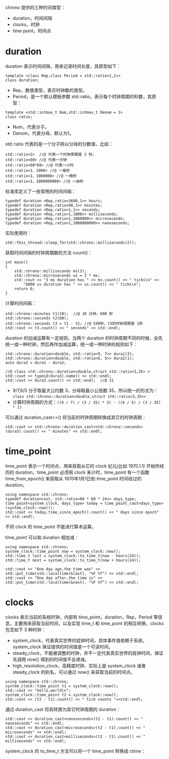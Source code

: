 chrono 提供的三种时间类型：

- duration，时间间隔
- clocks，时钟
- time point，时间点

# duration

duration 表示时间间隔，用来记录时间长度，其原型如下：

```
template <class Rep,class Period = std::ratio<1,1>>
class duration;
```

- Rep，数值类型，表示时钟数的类型。
- Period，是一个默认模板参数 std::ratio，表示每个时钟周期的秒数，其原型：

```
template <std::intmax_t Num,std::intmax_t Denom = 1>
class ratio;
```

- Num，代表分子。
- Denom，代表分母，默认为1。

std::ratio 代表的是一个分子除以分母的分数值，比如：

```
std::ratio<2>  //@ 代表一个时钟周期是 2 秒。
std::ratio<60> //@ 代表一分钟
std::ratio<60*60> //@ 代表一小时
std::ratio<1，1000> //@ 一毫秒
std::ratio<1，1000000> //@ 一微秒
std::ratio<1，1000000000> //@ 一纳秒
```

标准库定义了一些常用的时间间隔：

```
typedef duration <Rep,ratio<3600,1>> hours;
typedef duration <Rep,ratio<60,1>> minutes;
typedef duration <Rep,ratio<1,1>> seconds;
typedef duration <Rep,ratio<1,1000>> milliseconds;
typedef duration <Rep,ratio<1,1000000>> microseconds;
typedef duration <Rep,ratio<1,1000000000>> nanoseconds;
```

实际使用时：

```
std::this_thread::sleep_for(std::chrono::milliseconds(2));
```

获取时间间隔的时钟周期数的方法 count()：

```
int main()
{
	std::chrono::milliseconds ms(3);
	std::chrono::microseconds us = 2 * ms;
	std::cout << "3 ms duration has " << ms.count() << " ticks\n" <<
		"6000 us duration has " << us.count() << " ticks\n";
	return 0;
}
```

计算时间间隔：

```
std::chrono::minutes t1(10);  //@ 10 分钟，600 秒
std::chrono::seconds t2(60);
std::chrono::seconds t3 = t1 - t2; //@ 540秒，t3的时钟周期是 1秒
std::cout << t3.count() << " seconds" << std::endl;
```

duration 的加减运算有一定规则，当两个 duration 的时钟周期不同的时候，会先统一成一种时钟，然后再作加减运算，统一成一种时钟的规则如下：

```
std::chrono::duration<double, std::ratio<9, 7>> dura1(3);
std::chrono::duration<double, std::ratio<6, 5>> dura2(1);
auto dura3 = dura1 - dura2;

//@ class std::chrono::duration<double,struct std::ratio<3,35> >
std::cout << typeid(dura3).name() << std::endl;
std::cout << dura3.count() << std::endl;  //@ 31
```

- 9/7,6/5 分子取最大公约数 3，分母取最小公倍数 35，所以统一的形式为：`class std::chrono::duration<double,struct std::ratio<3,35>>`
- 计算时钟周期的方式：`((9 / 7) / (3 / 35) * 3) - ((6 / 5) / (3 / 35) * 1)`

可以通过 duration_cast<>()  将当前的时钟周期转换成其它的时钟周期：

```
std::cout << std::chrono::duration_cast<std::chrono::seconds>(dura3).count() << " minutes" << std::endl;
```

# time_point

time_point 表示一个时间点，用来获取从它的 clock 纪元(比如 1970.1.1) 开始所经历的 duration，time_point  必须用 clock 来计时，time_point  有一个函数 time_from_epoch() 来获取从 1970年1月1日到 time_point  时间经过的 duration。

 ```
using namespace std::chrono;
typedef duration<int, std::ratio<60 * 60 * 24>> days_type;
time_point<system_clock, days_type> today = time_point_cast<days_type>(system_clock::now());
std::cout << today.time_since_epoch().count() << " days since epoch" << std::endl;
 ```

不同 clock 的 time_point 不能进行算术运算。

time_point  可以和 duration 相加减：

```
using namespace std::chrono;
system_clock::time_point now = system_clock::now();
std::time_t last = system_clock::to_time_t(now - hours(24));
std::time_t next = system_clock::to_time_t(now + hours(24));

std::cout << "One day ago,the time was" << std::put_time(std::localtime(&last), "%F %T") << std::endl;
std::cout << "One day after,the time is" << std::put_time(std::localtime(&next), "%F %T") << std::endl;
```

# clocks

clocks 表示当前的系统时钟，内部有 time_point，duration，Rep，Period 等信息，主要用来获取当前时间，以及实现 time_t 和 time_point 的相互转换，clocks 包含如下 3 种时钟：

- system_clock，代表真实世界的挂钟时间，具体事件值依赖于系统，system_clock 保证提供的时间值是一个可读时间。
- steady_clock，不能被调整的时钟，并不一定代表真实世界的挂钟时间，保证先调用 now() 得到的时间值不会递减。
- high_resolution_clock，高精度时钟，实际上是 system_clock 或者 steady_clock 的别名，可以通过 now()  来获取当前的时间点。

```
using namespace std::chrono;
system_clock::time_point t1 = system_clock::now();
std::cout << "hello,world\n";
system_clock::time_point t2 = system_clock::now();
std::cout << (t2 - t1).count() << " tick counts "<<std::endl;
```

通过 duration_cast 将其转换为其它时钟周期的 duration：

````
std::cout << duration_cast<nanoseconds>(t2 - t1).count() << " nanoseconds" << std::endl;
std::cout << duration_cast<microseconds>(t2 - t1).count() << " microseconds" << std::endl;
std::cout << duration_cast<milliseconds>(t2 - t1).count() << " milliseconds" << std::endl;
````

system_clock  的 to_time_t 方法可以将一个 time_point 转换成 ctime：

```

```







